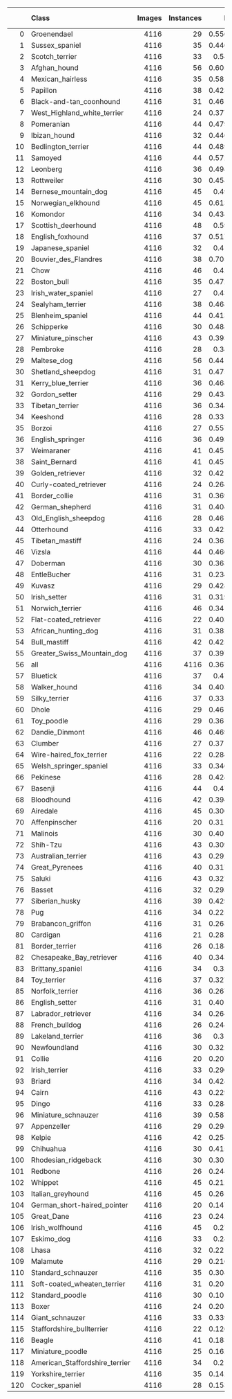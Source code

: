 |     | Class                          |   Images |   Instances |     P |      R |   mAP50 |   mAP50-95 |
|----:|:-------------------------------|---------:|------------:|------:|-------:|--------:|-----------:|
|   0 | Groenendael                    |     4116 |          29 | 0.556 | 0.655  |   0.717 |      0.609 |
|   1 | Sussex_spaniel                 |     4116 |          35 | 0.446 | 0.686  |   0.694 |      0.642 |
|   2 | Scotch_terrier                 |     4116 |          33 | 0.54  | 0.667  |   0.688 |      0.576 |
|   3 | Afghan_hound                   |     4116 |          56 | 0.605 | 0.679  |   0.68  |      0.595 |
|   4 | Mexican_hairless               |     4116 |          35 | 0.581 | 0.657  |   0.679 |      0.591 |
|   5 | Papillon                       |     4116 |          38 | 0.423 | 0.842  |   0.679 |      0.597 |
|   6 | Black-and-tan_coonhound        |     4116 |          31 | 0.461 | 0.71   |   0.669 |      0.622 |
|   7 | West_Highland_white_terrier    |     4116 |          24 | 0.377 | 0.833  |   0.652 |      0.546 |
|   8 | Pomeranian                     |     4116 |          44 | 0.479 | 0.818  |   0.647 |      0.541 |
|   9 | Ibizan_hound                   |     4116 |          32 | 0.446 | 0.719  |   0.644 |      0.544 |
|  10 | Bedlington_terrier             |     4116 |          44 | 0.489 | 0.659  |   0.643 |      0.592 |
|  11 | Samoyed                        |     4116 |          44 | 0.572 | 0.727  |   0.639 |      0.55  |
|  12 | Leonberg                       |     4116 |          36 | 0.494 | 0.75   |   0.636 |      0.552 |
|  13 | Rottweiler                     |     4116 |          30 | 0.458 | 0.733  |   0.634 |      0.535 |
|  14 | Bernese_mountain_dog           |     4116 |          45 | 0.49  | 0.711  |   0.618 |      0.521 |
|  15 | Norwegian_elkhound             |     4116 |          45 | 0.613 | 0.622  |   0.617 |      0.557 |
|  16 | Komondor                       |     4116 |          34 | 0.434 | 0.588  |   0.609 |      0.545 |
|  17 | Scottish_deerhound             |     4116 |          48 | 0.59  | 0.6    |   0.601 |      0.518 |
|  18 | English_foxhound               |     4116 |          37 | 0.517 | 0.676  |   0.593 |      0.533 |
|  19 | Japanese_spaniel               |     4116 |          32 | 0.41  | 0.719  |   0.586 |      0.496 |
|  20 | Bouvier_des_Flandres           |     4116 |          38 | 0.705 | 0.447  |   0.567 |      0.513 |
|  21 | Chow                           |     4116 |          46 | 0.42  | 0.652  |   0.563 |      0.493 |
|  22 | Boston_bull                    |     4116 |          35 | 0.472 | 0.663  |   0.555 |      0.413 |
|  23 | Irish_water_spaniel            |     4116 |          27 | 0.43  | 0.741  |   0.551 |      0.483 |
|  24 | Sealyham_terrier               |     4116 |          38 | 0.468 | 0.474  |   0.549 |      0.469 |
|  25 | Blenheim_spaniel               |     4116 |          44 | 0.413 | 0.659  |   0.544 |      0.472 |
|  26 | Schipperke                     |     4116 |          30 | 0.488 | 0.767  |   0.537 |      0.421 |
|  27 | Miniature_pinscher             |     4116 |          43 | 0.393 | 0.698  |   0.527 |      0.397 |
|  28 | Pembroke                       |     4116 |          28 | 0.34  | 0.645  |   0.523 |      0.45  |
|  29 | Maltese_dog                    |     4116 |          56 | 0.441 | 0.696  |   0.512 |      0.418 |
|  30 | Shetland_sheepdog              |     4116 |          31 | 0.475 | 0.581  |   0.51  |      0.409 |
|  31 | Kerry_blue_terrier             |     4116 |          36 | 0.468 | 0.66   |   0.509 |      0.451 |
|  32 | Gordon_setter                  |     4116 |          29 | 0.434 | 0.517  |   0.509 |      0.364 |
|  33 | Tibetan_terrier                |     4116 |          36 | 0.344 | 0.5    |   0.484 |      0.427 |
|  34 | Keeshond                       |     4116 |          28 | 0.335 | 0.679  |   0.469 |      0.413 |
|  35 | Borzoi                         |     4116 |          27 | 0.557 | 0.407  |   0.469 |      0.416 |
|  36 | English_springer               |     4116 |          36 | 0.493 | 0.5    |   0.467 |      0.407 |
|  37 | Weimaraner                     |     4116 |          41 | 0.451 | 0.512  |   0.465 |      0.363 |
|  38 | Saint_Bernard                  |     4116 |          41 | 0.457 | 0.488  |   0.463 |      0.416 |
|  39 | Golden_retriever               |     4116 |          32 | 0.421 | 0.432  |   0.458 |      0.436 |
|  40 | Curly-coated_retriever         |     4116 |          24 | 0.264 | 0.458  |   0.454 |      0.409 |
|  41 | Border_collie                  |     4116 |          31 | 0.369 | 0.419  |   0.453 |      0.408 |
|  42 | German_shepherd                |     4116 |          31 | 0.404 | 0.516  |   0.452 |      0.418 |
|  43 | Old_English_sheepdog           |     4116 |          28 | 0.461 | 0.429  |   0.448 |      0.386 |
|  44 | Otterhound                     |     4116 |          33 | 0.422 | 0.424  |   0.439 |      0.399 |
|  45 | Tibetan_mastiff                |     4116 |          24 | 0.362 | 0.458  |   0.434 |      0.388 |
|  46 | Vizsla                         |     4116 |          44 | 0.466 | 0.614  |   0.429 |      0.385 |
|  47 | Doberman                       |     4116 |          30 | 0.363 | 0.5    |   0.427 |      0.338 |
|  48 | EntleBucher                    |     4116 |          31 | 0.234 | 0.581  |   0.425 |      0.402 |
|  49 | Kuvasz                         |     4116 |          29 | 0.428 | 0.448  |   0.418 |      0.377 |
|  50 | Irish_setter                   |     4116 |          31 | 0.319 | 0.355  |   0.409 |      0.36  |
|  51 | Norwich_terrier                |     4116 |          46 | 0.341 | 0.652  |   0.4   |      0.336 |
|  52 | Flat-coated_retriever          |     4116 |          22 | 0.403 | 0.545  |   0.399 |      0.343 |
|  53 | African_hunting_dog            |     4116 |          31 | 0.382 | 0.452  |   0.399 |      0.322 |
|  54 | Bull_mastiff                   |     4116 |          42 | 0.425 | 0.452  |   0.398 |      0.314 |
|  55 | Greater_Swiss_Mountain_dog     |     4116 |          37 | 0.397 | 0.641  |   0.398 |      0.326 |
|  56 | all                            |     4116 |        4116 | 0.367 | 0.465  |   0.396 |      0.339 |
|  57 | Bluetick                       |     4116 |          37 | 0.47  | 0.432  |   0.396 |      0.328 |
|  58 | Walker_hound                   |     4116 |          34 | 0.403 | 0.516  |   0.395 |      0.338 |
|  59 | Silky_terrier                  |     4116 |          37 | 0.331 | 0.541  |   0.393 |      0.341 |
|  60 | Dhole                          |     4116 |          29 | 0.461 | 0.483  |   0.385 |      0.299 |
|  61 | Toy_poodle                     |     4116 |          29 | 0.361 | 0.483  |   0.382 |      0.342 |
|  62 | Dandie_Dinmont                 |     4116 |          46 | 0.469 | 0.37   |   0.381 |      0.314 |
|  63 | Clumber                        |     4116 |          27 | 0.371 | 0.556  |   0.376 |      0.318 |
|  64 | Wire-haired_fox_terrier        |     4116 |          22 | 0.284 | 0.364  |   0.375 |      0.337 |
|  65 | Welsh_springer_spaniel         |     4116 |          33 | 0.346 | 0.455  |   0.372 |      0.322 |
|  66 | Pekinese                       |     4116 |          28 | 0.424 | 0.393  |   0.371 |      0.305 |
|  67 | Basenji                        |     4116 |          44 | 0.47  | 0.403  |   0.37  |      0.284 |
|  68 | Bloodhound                     |     4116 |          42 | 0.394 | 0.418  |   0.367 |      0.318 |
|  69 | Airedale                       |     4116 |          45 | 0.306 | 0.422  |   0.363 |      0.315 |
|  70 | Affenpinscher                  |     4116 |          20 | 0.311 | 0.45   |   0.358 |      0.3   |
|  71 | Malinois                       |     4116 |          30 | 0.401 | 0.467  |   0.357 |      0.314 |
|  72 | Shih-Tzu                       |     4116 |          43 | 0.309 | 0.535  |   0.35  |      0.285 |
|  73 | Australian_terrier             |     4116 |          43 | 0.292 | 0.537  |   0.346 |      0.303 |
|  74 | Great_Pyrenees                 |     4116 |          40 | 0.317 | 0.36   |   0.342 |      0.288 |
|  75 | Saluki                         |     4116 |          43 | 0.327 | 0.395  |   0.342 |      0.284 |
|  76 | Basset                         |     4116 |          32 | 0.293 | 0.388  |   0.336 |      0.269 |
|  77 | Siberian_husky                 |     4116 |          39 | 0.429 | 0.385  |   0.328 |      0.299 |
|  78 | Pug                            |     4116 |          34 | 0.225 | 0.377  |   0.327 |      0.266 |
|  79 | Brabancon_griffon              |     4116 |          31 | 0.263 | 0.368  |   0.325 |      0.276 |
|  80 | Cardigan                       |     4116 |          21 | 0.282 | 0.381  |   0.323 |      0.28  |
|  81 | Border_terrier                 |     4116 |          26 | 0.188 | 0.615  |   0.314 |      0.246 |
|  82 | Chesapeake_Bay_retriever       |     4116 |          40 | 0.343 | 0.4    |   0.306 |      0.26  |
|  83 | Brittany_spaniel               |     4116 |          34 | 0.32  | 0.235  |   0.302 |      0.264 |
|  84 | Toy_terrier                    |     4116 |          37 | 0.327 | 0.405  |   0.301 |      0.256 |
|  85 | Norfolk_terrier                |     4116 |          36 | 0.267 | 0.361  |   0.3   |      0.272 |
|  86 | English_setter                 |     4116 |          31 | 0.401 | 0.29   |   0.299 |      0.258 |
|  87 | Labrador_retriever             |     4116 |          34 | 0.264 | 0.294  |   0.299 |      0.261 |
|  88 | French_bulldog                 |     4116 |          26 | 0.244 | 0.347  |   0.293 |      0.251 |
|  89 | Lakeland_terrier               |     4116 |          36 | 0.31  | 0.417  |   0.293 |      0.262 |
|  90 | Newfoundland                   |     4116 |          30 | 0.322 | 0.433  |   0.279 |      0.263 |
|  91 | Collie                         |     4116 |          20 | 0.207 | 0.3    |   0.278 |      0.269 |
|  92 | Irish_terrier                  |     4116 |          33 | 0.296 | 0.424  |   0.272 |      0.234 |
|  93 | Briard                         |     4116 |          34 | 0.424 | 0.206  |   0.26  |      0.231 |
|  94 | Cairn                          |     4116 |          43 | 0.229 | 0.395  |   0.259 |      0.225 |
|  95 | Dingo                          |     4116 |          33 | 0.288 | 0.394  |   0.256 |      0.212 |
|  96 | Miniature_schnauzer            |     4116 |          39 | 0.587 | 0.147  |   0.245 |      0.206 |
|  97 | Appenzeller                    |     4116 |          29 | 0.298 | 0.448  |   0.24  |      0.197 |
|  98 | Kelpie                         |     4116 |          42 | 0.254 | 0.19   |   0.237 |      0.213 |
|  99 | Chihuahua                      |     4116 |          30 | 0.415 | 0.19   |   0.235 |      0.179 |
| 100 | Rhodesian_ridgeback            |     4116 |          30 | 0.302 | 0.4    |   0.23  |      0.179 |
| 101 | Redbone                        |     4116 |          26 | 0.248 | 0.385  |   0.224 |      0.157 |
| 102 | Whippet                        |     4116 |          45 | 0.212 | 0.178  |   0.223 |      0.163 |
| 103 | Italian_greyhound              |     4116 |          45 | 0.265 | 0.244  |   0.214 |      0.165 |
| 104 | German_short-haired_pointer    |     4116 |          20 | 0.147 | 0.45   |   0.192 |      0.18  |
| 105 | Great_Dane                     |     4116 |          23 | 0.242 | 0.217  |   0.192 |      0.139 |
| 106 | Irish_wolfhound                |     4116 |          45 | 0.27  | 0.214  |   0.187 |      0.146 |
| 107 | Eskimo_dog                     |     4116 |          33 | 0.24  | 0.212  |   0.186 |      0.157 |
| 108 | Lhasa                          |     4116 |          32 | 0.221 | 0.5    |   0.179 |      0.157 |
| 109 | Malamute                       |     4116 |          29 | 0.216 | 0.207  |   0.177 |      0.144 |
| 110 | Standard_schnauzer             |     4116 |          35 | 0.308 | 0.114  |   0.175 |      0.16  |
| 111 | Soft-coated_wheaten_terrier    |     4116 |          31 | 0.205 | 0.226  |   0.165 |      0.112 |
| 112 | Standard_poodle                |     4116 |          30 | 0.101 | 0.0667 |   0.161 |      0.128 |
| 113 | Boxer                          |     4116 |          24 | 0.203 | 0.208  |   0.159 |      0.135 |
| 114 | Giant_schnauzer                |     4116 |          33 | 0.339 | 0.152  |   0.154 |      0.141 |
| 115 | Staffordshire_bullterrier      |     4116 |          22 | 0.126 | 0.19   |   0.146 |      0.117 |
| 116 | Beagle                         |     4116 |          41 | 0.183 | 0.235  |   0.143 |      0.107 |
| 117 | Miniature_poodle               |     4116 |          25 | 0.162 | 0.32   |   0.136 |      0.129 |
| 118 | American_Staffordshire_terrier |     4116 |          34 | 0.21  | 0.164  |   0.134 |      0.114 |
| 119 | Yorkshire_terrier              |     4116 |          35 | 0.142 | 0.236  |   0.132 |      0.111 |
| 120 | Cocker_spaniel                 |     4116 |          28 | 0.153 | 0.179  |   0.113 |      0.101 |
